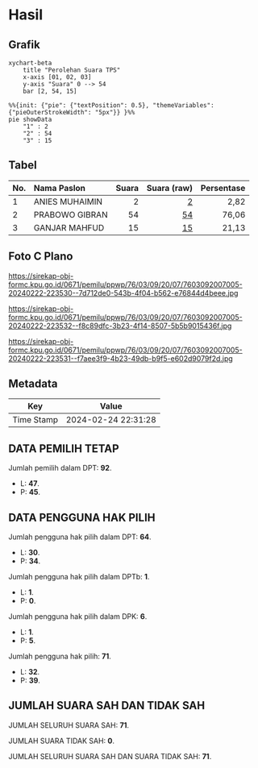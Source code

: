 # Hasil

## Grafik

```mermaid
xychart-beta
    title "Perolehan Suara TPS"
    x-axis [01, 02, 03]
    y-axis "Suara" 0 --> 54
    bar [2, 54, 15]
```

```mermaid
%%{init: {"pie": {"textPosition": 0.5}, "themeVariables": {"pieOuterStrokeWidth": "5px"}} }%%
pie showData
    "1" : 2
    "2" : 54
    "3" : 15
```

## Tabel

| No. | Nama Paslon    | Suara | Suara (raw) | Persentase |
|:--- |:-------------- | -----:| -----------:| ----------:|
| 1   | ANIES MUHAIMIN | 2     | [2][p-1]    | 2,82       |
| 2   | PRABOWO GIBRAN | 54    | [54][p-2]   | 76,06      |
| 3   | GANJAR MAHFUD  | 15    | [15][p-3]   | 21,13      |


[p-1]: https://github.com/gigit-pemilu/pemilu-2024-76-sulawesi-barat/blob/main/pilpres/hitung-suara/sub/76-sulawesi-barat/sub/03-mamasa/sub/09-tanduk-kalua/sub/2007-tamalantik/sub/005-tps/sub/paslon-1.txt
[p-2]: https://github.com/gigit-pemilu/pemilu-2024-76-sulawesi-barat/blob/main/pilpres/hitung-suara/sub/76-sulawesi-barat/sub/03-mamasa/sub/09-tanduk-kalua/sub/2007-tamalantik/sub/005-tps/sub/paslon-2.txt
[p-3]: https://github.com/gigit-pemilu/pemilu-2024-76-sulawesi-barat/blob/main/pilpres/hitung-suara/sub/76-sulawesi-barat/sub/03-mamasa/sub/09-tanduk-kalua/sub/2007-tamalantik/sub/005-tps/sub/paslon-3.txt

## Foto C Plano

https://sirekap-obj-formc.kpu.go.id/0671/pemilu/ppwp/76/03/09/20/07/7603092007005-20240222-223530--7d712de0-543b-4f04-b562-e76844d4beee.jpg

https://sirekap-obj-formc.kpu.go.id/0671/pemilu/ppwp/76/03/09/20/07/7603092007005-20240222-223532--f8c89dfc-3b23-4f14-8507-5b5b9015436f.jpg

https://sirekap-obj-formc.kpu.go.id/0671/pemilu/ppwp/76/03/09/20/07/7603092007005-20240222-223531--f7aee3f9-4b23-49db-b9f5-e602d9079f2d.jpg


## Metadata

| Key        | Value               |
| ---------- | ------------------- |
| Time Stamp | 2024-02-24 22:31:28 |


## DATA PEMILIH TETAP

Jumlah pemilih dalam DPT: **92**.
 * L: **47**.
 * P: **45**.

## DATA PENGGUNA HAK PILIH

Jumlah pengguna hak pilih dalam DPT: **64**.
 * L: **30**.
 * P: **34**.

Jumlah pengguna hak pilih dalam DPTb: **1**.
 * L: **1**.
 * P: **0**.

Jumlah pengguna hak pilih dalam DPK: **6**.
 * L: **1**.
 * P: **5**.

Jumlah pengguna hak pilih: **71**.
 * L: **32**.
 * P: **39**.

## JUMLAH SUARA SAH DAN TIDAK SAH

JUMLAH SELURUH SUARA SAH: **71**.

JUMLAH SUARA TIDAK SAH: **0**.

JUMLAH SELURUH SUARA SAH DAN SUARA TIDAK SAH: **71**.



